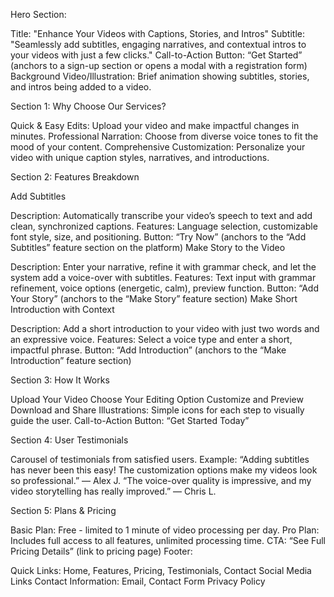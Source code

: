 Hero Section:

Title: "Enhance Your Videos with Captions, Stories, and Intros"
Subtitle: "Seamlessly add subtitles, engaging narratives, and contextual intros to your videos with just a few clicks."
Call-to-Action Button: “Get Started” (anchors to a sign-up section or opens a modal with a registration form)
Background Video/Illustration: Brief animation showing subtitles, stories, and intros being added to a video.

Section 1: Why Choose Our Services?

Quick & Easy Edits: Upload your video and make impactful changes in minutes.
Professional Narration: Choose from diverse voice tones to fit the mood of your content.
Comprehensive Customization: Personalize your video with unique caption styles, narratives, and introductions.

Section 2: Features Breakdown

Add Subtitles

Description: Automatically transcribe your video’s speech to text and add clean, synchronized captions.
Features: Language selection, customizable font style, size, and positioning.
Button: “Try Now” (anchors to the “Add Subtitles” feature section on the platform)
Make Story to the Video

Description: Enter your narrative, refine it with grammar check, and let the system add a voice-over with subtitles.
Features: Text input with grammar refinement, voice options (energetic, calm), preview function.
Button: “Add Your Story” (anchors to the “Make Story” feature section)
Make Short Introduction with Context

Description: Add a short introduction to your video with just two words and an expressive voice.
Features: Select a voice type and enter a short, impactful phrase.
Button: “Add Introduction” (anchors to the “Make Introduction” feature section)

Section 3: How It Works

Upload Your Video
Choose Your Editing Option
Customize and Preview
Download and Share
Illustrations: Simple icons for each step to visually guide the user.
Call-to-Action Button: “Get Started Today”

Section 4: User Testimonials

Carousel of testimonials from satisfied users.
Example: “Adding subtitles has never been this easy! The customization options make my videos look so professional.” — Alex J.
“The voice-over quality is impressive, and my video storytelling has really improved.” — Chris L.

Section 5: Plans & Pricing

Basic Plan: Free - limited to 1 minute of video processing per day.
Pro Plan: Includes full access to all features, unlimited processing time.
CTA: “See Full Pricing Details” (link to pricing page)
Footer:

Quick Links: Home, Features, Pricing, Testimonials, Contact
Social Media Links
Contact Information: Email, Contact Form
Privacy Policy
